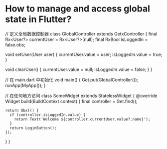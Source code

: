 # How to manage and access global state in Flutter? #

// 定义全局数据控制器
class GlobalController extends GetxController {
  final Rx<User?> currentUser = Rx<User?>(null);
  final RxBool isLoggedIn = false.obs;

  void setUser(User user) {
    currentUser.value = user;
    isLoggedIn.value = true;
  }

  void clearUser() {
    currentUser.value = null;
    isLoggedIn.value = false;
  }
}

// 在 main.dart 中初始化
void main() {
  Get.put(GlobalController());
  runApp(MyApp());
}

// 在任何地方访问
class SomeWidget extends StatelessWidget {
  @override
  Widget build(BuildContext context) {
    final controller = Get.find<GlobalController>();
    
    return Obx(() {
      if (controller.isLoggedIn.value) {
        return Text('Welcome ${controller.currentUser.value?.name}');
      }
      return LoginButton();
    });
  }
}